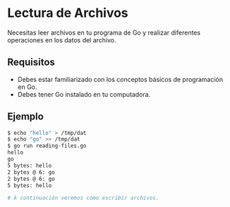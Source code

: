 # Lectura de Archivos

Necesitas leer archivos en tu programa de Go y realizar diferentes operaciones en los datos del archivo.

## Requisitos

- Debes estar familiarizado con los conceptos básicos de programación en Go.
- Debes tener Go instalado en tu computadora.

## Ejemplo

```sh
$ echo "hello" > /tmp/dat
$ echo "go" >> /tmp/dat
$ go run reading-files.go
hello
go
5 bytes: hello
2 bytes @ 6: go
2 bytes @ 6: go
5 bytes: hello

# A continuación veremos cómo escribir archivos.
```
